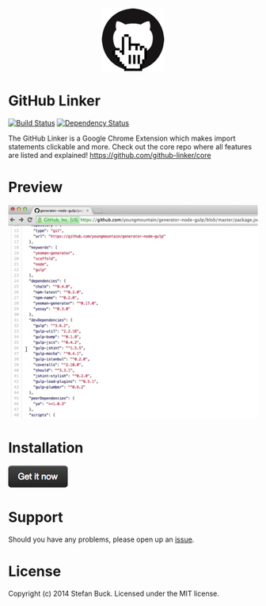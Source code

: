 <p align="center">
<a href="#"><img src="app/images/icon-128.png"/></a>
</p>

# GitHub Linker

[![Build Status][travis-image]][travis-url] [![Dependency Status][daviddm-url]][daviddm-image]

The GitHub Linker is a Google Chrome Extension which makes import statements clickable and more. Check out the core repo where all features are listed and explained! https://github.com/github-linker/core

# Preview

![d](screencast.gif)



# Installation

[![Chrome Web Store][install-image]][webstore-url]



# Support

Should you have any problems, please open up an [issue](https://github.com/github-linker/core/issues).



# License

Copyright (c) 2014 Stefan Buck. Licensed under the MIT license.

[webstore-url]: https://chrome.google.com/webstore/detail/github-linker/jlmafbaeoofdegohdhinkhilhclaklkp
[travis-url]: https://travis-ci.org/github-linker/chrome-extension
[travis-image]: https://travis-ci.org/github-linker/chrome-extension.svg?branch=master
[daviddm-url]: https://david-dm.org/github-linker/chrome-extension.svg?theme=shields.io
[daviddm-image]: https://david-dm.org/github-linker/chrome-extension
[install-image]: install.png
